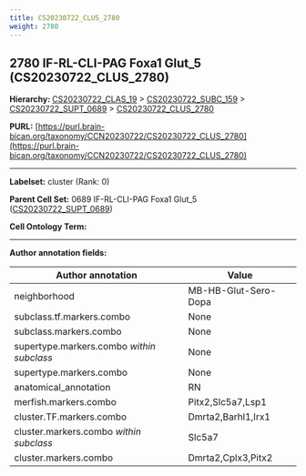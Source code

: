 ```yaml
---
title: CS20230722_CLUS_2780
weight: 2780
---
```

## 2780 IF-RL-CLI-PAG Foxa1 Glut_5 (CS20230722_CLUS_2780)
<b>Hierarchy: </b>
[CS20230722_CLAS_19](../CS20230722_CLAS_19) >
[CS20230722_SUBC_159](../CS20230722_SUBC_159) >
[CS20230722_SUPT_0689](../CS20230722_SUPT_0689) >
[CS20230722_CLUS_2780](../CS20230722_CLUS_2780)

**PURL:** [https://purl.brain-bican.org/taxonomy/CCN20230722/CS20230722_CLUS_2780](https://purl.brain-bican.org/taxonomy/CCN20230722/CS20230722_CLUS_2780)

---


**Labelset:** cluster (Rank: 0)

**Parent Cell Set:** 0689 IF-RL-CLI-PAG Foxa1 Glut_5 ([CS20230722_SUPT_0689](../CS20230722_SUPT_0689))



**Cell Ontology Term:** 

[MARKER GENES.]: #


---

[TRANSFERRED ANNOTATIONS.]: #


[AUTHOR ANNOTATION FIELDS.]: #


**Author annotation fields:**

| Author annotation | Value |
|-------------------|-------|
|neighborhood|MB-HB-Glut-Sero-Dopa|
|subclass.tf.markers.combo|None|
|subclass.markers.combo|None|
|supertype.markers.combo _within subclass_|None|
|supertype.markers.combo|None|
|anatomical_annotation|RN|
|merfish.markers.combo|Pitx2,Slc5a7,Lsp1|
|cluster.TF.markers.combo|Dmrta2,Barhl1,Irx1|
|cluster.markers.combo _within subclass_|Slc5a7|
|cluster.markers.combo|Dmrta2,Cplx3,Pitx2|
